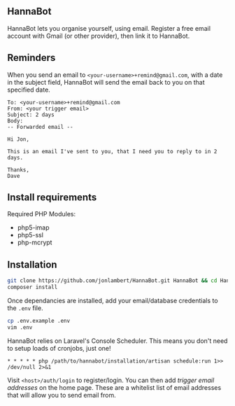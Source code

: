 ## HannaBot
HannaBot lets you organise yourself, using email. Register a free email account with Gmail (or other provider), then link it to HannaBot. 

## Reminders
When you send an email to `<your-username>+remind@gmail.com`, with a date in the subject field, HannaBot will send the email back to you on that specified date. 

```
To: <your-username>+remind@gmail.com
From: <your trigger email>
Subject: 2 days
Body: 
-- Forwarded email --

Hi Jon,

This is an email I've sent to you, that I need you to reply to in 2 days.

Thanks,
Dave
```

## Install requirements
Required PHP Modules:
* php5-imap
* php5-ssl
* php-mcrypt
    
    
## Installation
```bash
git clone https://github.com/jonlambert/HannaBot.git HannaBot && cd HannaBot
composer install
```
Once dependancies are installed, add your email/database credentials to the `.env` file. 
```bash
cp .env.example .env
vim .env
```
HannaBot relies on Laravel's Console Scheduler. This means you don't need to setup loads of cronjobs, just one!
```
* * * * * php /path/to/hannabot/installation/artisan schedule:run 1>> /dev/null 2>&1
```
Visit `<host>/auth/login` to register/login. You can then add *trigger email addresses* on the home page. These are a whitelist list of email addresses that will allow you to send email from.
